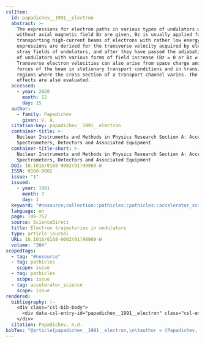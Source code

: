 ```yaml
---
cslItem:
  id: papadichev__1991__electron
  abstract: >-
    The expressions for electron paths in various types of undulators with and
    without axial magnetic field Bz are given, Bz is usually applied for
    transporting high-current beams of electrons with rather low energy. Also,
    expressions are derived for the transverse velocity acquired by electrons in
    stray fields of undulators, and after they have passed the adiabatic entry
    of undulators with various forms of field increase (Bz = 0 or Bz ≠ 0).
    Transverse electron velocities can also arise from space charge and current
    forces of the beam in stationary transport conditions and in transition
    regions where the cross section of a transport channel varies. The possible
    effects are also evaluated.
  accessed:
    - year: 2020
      month: 12
      day: 15
  author:
    - family: Papadichev
      given: V. A.
  citation-key: papadichev__1991__electron
  container-title: >-
    Nuclear Instruments and Methods in Physics Research Section A: Accelerators,
    Spectrometers, Detectors and Associated Equipment
  container-title-short: >-
    Nuclear Instruments and Methods in Physics Research Section A: Accelerators,
    Spectrometers, Detectors and Associated Equipment
  DOI: 10.1016/0168-9002(91)90969-W
  ISSN: 0168-9002
  issue: "1"
  issued:
    - year: 1991
      month: 7
      day: 1
  keyword: "#nosource;collection::pathicles::pathicles::accelerator_science"
  language: en
  page: 749-752
  source: ScienceDirect
  title: Electron trajectories in undulators
  type: article-journal
  URL: 10.1016/0168-9002(91)90969-W
  volume: "304"
scopedTags:
  - tag: "#nosource"
  - tag: pathicles
    scope: issue
  - tag: pathicles
    scope: issue
  - tag: accelerator_science
    scope: issue
rendered:
  bibliography: |-
    <div class="csl-bib-body">
      <div data-csl-entry-id="papadichev__1991__electron" class="csl-entry">Papadichev, V. A. n.d.. Electron trajectories in undulators. <i>Nuclear Instruments and Methods in Physics Research Section A: Accelerators, Spectrometers, Detectors and Associated Equipment</i>, <i>304</i>(1), 749–752. https://doi.org/10.1016/0168-9002(91)90969-W</div>
    </div>
  citation: Papadichev, n.d.
bibTex: "@article{papadichev__1991__electron,\n\tauthor = {Papadichev, V. A.},\n\tjournal = {Nuclear Instruments and Methods in Physics Research Section A: Accelerators, Spectrometers, Detectors and Associated Equipment},\n\tnumber = {1},\n\tpages = {749--752},\n\ttitle = {Electron trajectories in undulators},\n\thowpublished = {10.1016/0168-9002(91)90969-W},\n\tvolume = {304},\n}\n\n"
---
```

